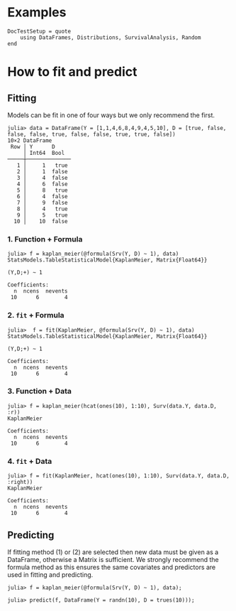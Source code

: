 # Examples

```@meta
DocTestSetup = quote
    using DataFrames, Distributions, SurvivalAnalysis, Random
end
```

# How to fit and predict

## Fitting

Models can be fit in one of four ways but we only recommend the first.

```jldoctest data
julia> data = DataFrame(Y = [1,1,4,6,8,4,9,4,5,10], D = [true, false, false, false, true, false, false, true, true, false])
10×2 DataFrame
 Row │ Y      D
     │ Int64  Bool
─────┼──────────────
   1 │     1   true
   2 │     1  false
   3 │     4  false
   4 │     6  false
   5 │     8   true
   6 │     4  false
   7 │     9  false
   8 │     4   true
   9 │     5   true
  10 │    10  false
```

### 1. Function + Formula

```jldoctest data
julia> f = kaplan_meier(@formula(Srv(Y, D) ~ 1), data)
StatsModels.TableStatisticalModel{KaplanMeier, Matrix{Float64}}

(Y,D;+) ~ 1

Coefficients:
  n  ncens  nevents
 10      6        4
```

### 2. `fit` + Formula

```jldoctest data
julia>  f = fit(KaplanMeier, @formula(Srv(Y, D) ~ 1), data)
StatsModels.TableStatisticalModel{KaplanMeier, Matrix{Float64}}

(Y,D;+) ~ 1

Coefficients:
  n  ncens  nevents
 10      6        4
```

### 3. Function + Data

```jldoctest data
julia> f = kaplan_meier(hcat(ones(10), 1:10), Surv(data.Y, data.D, :r))
KaplanMeier

Coefficients:
  n  ncens  nevents
 10      6        4
```

### 4. `fit` + Data

```jldoctest data
julia> f = fit(KaplanMeier, hcat(ones(10), 1:10), Surv(data.Y, data.D, :right))
KaplanMeier

Coefficients:
  n  ncens  nevents
 10      6        4
```

## Predicting

If fitting method (1) or (2) are selected then new data must be given as a DataFrame, otherwise a Matrix is sufficient. We strongly recommend the formula method as this ensures the same covariates and predictors are used in fitting and predicting.


```jldoctest data
julia> f = kaplan_meier(@formula(Srv(Y, D) ~ 1), data);

julia> predict(f, DataFrame(Y = randn(10), D = trues(10)));
```
